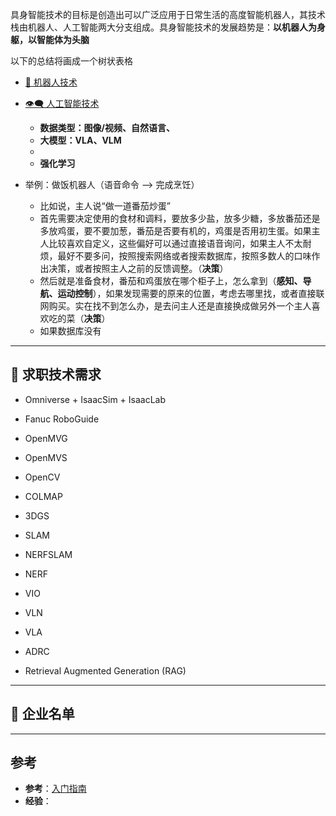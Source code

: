
具身智能技术的目标是创造出可以广泛应用于日常生活的高度智能机器人，其技术栈由机器人、人工智能两大分支组成。具身智能技术的发展趋势是：**以机器人为身躯，以智能体为头脑**

以下的总结将画成一个树状表格

+ [🤖 机器人技术](~🤖~%20机器人技术总览%20Robot%20Technology.md)
+ [👁‍🗨 人工智能技术](~🤗~%20人工智能与机器学习%20AI%20&%20ML.md)
	+ **数据类型：图像/视频、自然语言、**
	+ **大模型：VLA、VLM**
	+ 
	+ **强化学习**





+ 举例：做饭机器人（语音命令 --> 完成烹饪）
	+ 比如说，主人说“做一道番茄炒蛋”
	+ 首先需要决定使用的食材和调料，要放多少盐，放多少糖，多放番茄还是多放鸡蛋，要不要加葱，番茄是否要有机的，鸡蛋是否用初生蛋。如果主人比较喜欢自定义，这些偏好可以通过直接语音询问，如果主人不太耐烦，最好不要多问，按照搜索网络或者搜索数据库，按照多数人的口味作出决策，或者按照主人之前的反馈调整。（**决策**）
	+ 然后就是准备食材，番茄和鸡蛋放在哪个柜子上，怎么拿到（**感知、导航、运动控制**），如果发现需要的原来的位置，考虑去哪里找，或者直接联网购买。实在找不到怎么办，是去问主人还是直接换成做另外一个主人喜欢吃的菜（**决策**）
	+ 如果数据库没有


---
## 👔 求职技术需求

+ Omniverse + IsaacSim + IsaacLab

+ Fanuc RoboGuide
+ OpenMVG
+ OpenMVS
+ OpenCV
+ COLMAP
+ 3DGS
+ SLAM
+ NERFSLAM
+ NERF
+ VIO
+ VLN
+ VLA
+ ADRC
+ Retrieval Augmented Generation (RAG)

---
## 👔 企业名单



---
## 参考

+ **参考**：[入门指南](https://github.com/TianxingChen/Embodied-AI-Guide)
+ **经验**：